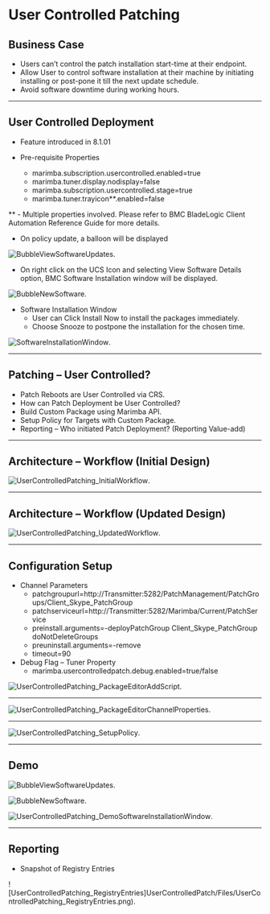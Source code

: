 # User Controlled Patching
## **Business Case**
* Users can’t control the patch installation start-time at their endpoint.
* Allow User to control software installation at their machine by initiating installing or post-pone it till the next update schedule.
* Avoid software downtime during working hours.
***
## **User Controlled Deployment**
* Feature introduced in 8.1.01
* Pre-requisite Properties

     * marimba.subscription.usercontrolled.enabled=true
     * marimba.tuner.display.nodisplay=false
     * marimba.subscription.usercontrolled.stage=true
     * marimba.tuner.trayicon**.enabled=false

** - Multiple properties involved.  Please refer to BMC BladeLogic Client Automation Reference Guide for more details.

* On policy update, a balloon will be displayed

 ![BubbleViewSoftwareUpdates](UserControlledPatch/Files/BubbleViewSoftwareUpdates.png).

* On right click on the UCS Icon and selecting View Software Details option, BMC Software Installation window will be displayed. 

![BubbleNewSoftware](UserControlledPatch/Files/BubbleNewSoftware.png).

* Software Installation Window
  * User can Click Install Now to install the packages immediately.
  * Choose Snooze to postpone the installation for the chosen time.

![SoftwareInstallationWindow](UserControlledPatch/Files/SoftwareInstallationWindow.png).
***
## **Patching – User Controlled?**
* Patch Reboots are User Controlled via CRS.
* How can Patch Deployment be User Controlled?
* Build Custom Package using Marimba API.
* Setup Policy for Targets with Custom Package.
* Reporting – Who initiated Patch Deployment? (Reporting Value-add)

***

## **Architecture – Workflow (Initial Design)**
![UserControlledPatching_InitialWorkflow](UserControlledPatch/Files/UserControlledPatching_InitialWorkflow.png).

***

## **Architecture – Workflow (Updated Design)**
![UserControlledPatching_UpdatedWorkflow](UserControlledPatch/Files/UserControlledPatching_UpdatedWorkflow.png).

***

## **Configuration Setup**
 * Channel Parameters
   * patchgroupurl=http://Transmitter:5282/PatchManagement/PatchGroups/Client_Skype_PatchGroup
   * patchserviceurl=http://Transmitter:5282/Marimba/Current/PatchService
   * preinstall.arguments=-deployPatchGroup Client_Skype_PatchGroup doNotDeleteGroups
   * preuninstall.arguments=-remove
   * timeout=90
 * Debug Flag – Tuner Property
   * marimba.usercontrolledpatch.debug.enabled=true/false

![UserControlledPatching_PackageEditorAddScript](UserControlledPatch/Files/UserControlledPatching_PackageEditorAddScript.png).
***
![UserControlledPatching_PackageEditorChannelProperties](UserControlledPatch/Files/UserControlledPatching_PackageEditorChannelProperties.png).
***
![UserControlledPatching_SetupPolicy](UserControlledPatch/Files/UserControlledPatching_SetupPolicy.png).
***
## **Demo**
![BubbleViewSoftwareUpdates](UserControlledPatch/Files/BubbleViewSoftwareUpdates.png).

![BubbleNewSoftware](UserControlledPatch/Files/BubbleNewSoftware.png).

![UserControlledPatching_DemoSoftwareInstallationWindow](UserControlledPatch/Files/UserControlledPatching_DemoSoftwareInstallationWindow.png).
***
## Reporting
 * Snapshot of Registry Entries

![UserControlledPatching_RegistryEntries]UserControlledPatch/Files/UserControlledPatching_RegistryEntries.png).
